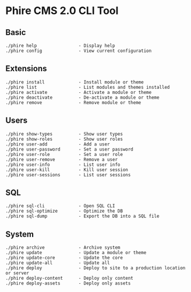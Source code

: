 Phire CMS 2.0 CLI Tool
======================

Basic
-----

    ./phire help                - Display help
    ./phire config              - View current configuration

Extensions
----------

    ./phire install             - Install module or theme
    ./phire list                - List modules and themes installed
    ./phire activate            - Activate a module or theme
    ./phire deactivate          - De-activate a module or theme
    ./phire remove              - Remove module or theme

Users
-----

    ./phire show-types          - Show user types
    ./phire show-roles          - Show user roles
    ./phire user-add            - Add a user
    ./phire user-password       - Set a user password
    ./phire user-role           - Set a user role
    ./phire user-remove         - Remove a user
    ./phire user-info           - List user info
    ./phire user-kill           - Kill user session
    ./phire user-sessions       - List user sessions

SQL
---

    ./phire sql-cli             - Open SQL CLI
    ./phire sql-optimize        - Optimize the DB
    ./phire sql-dump            - Export the DB into a SQL file

System
------

    ./phire archive             - Archive system
    ./phire update              - Update a module or theme
    ./phire update-core         - Update the core
    ./phire update-all          - Update all
    ./phire deploy              - Deploy to site to a production location or server
    ./phire deploy-content      - Deploy only content
    ./phire deploy-assets       - Deploy only assets
